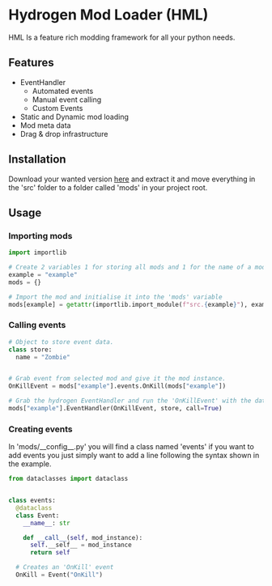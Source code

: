 # Hydrogen Mod Loader (HML)

HML Is a feature rich modding framework for all your python needs.

## Features

- EventHandler
  - Automated events
  - Manual event calling
  - Custom Events
- Static and Dynamic mod loading
- Mod meta data
- Drag & drop infrastructure

## Installation

Download your wanted version [here](https://github.com/Commander07/Hydrogen/releases) and extract it and move everything in the 'src' folder to a folder called 'mods' in your project root.

## Usage

### Importing mods

```python
import importlib

# Create 2 variables 1 for storing all mods and 1 for the name of a mod too be imported.
example = "example"
mods = {}

# Import the mod and initialise it into the 'mods' variable
mods[example] = getattr(importlib.import_module(f"src.{example}"), example)()
```

### Calling events

```python
# Object to store event data.
class store:
  name = "Zombie"


# Grab event from selected mod and give it the mod instance.
OnKillEvent = mods["example"].events.OnKill(mods["example"])

# Grab the hydrogen EventHandler and run the 'OnKillEvent' with the data in the 'store' variable.
mods["example"].EventHandler(OnKillEvent, store, call=True)
```

### Creating events

In 'mods/\_\_config__.py' you will find a class named 'events' if you want to add events you just simply want to add a line following the syntax shown in the example.

```python
from dataclasses import dataclass


class events:
  @dataclass
  class Event:
    __name__: str

    def __call__(self, mod_instance):
      self.__self__ = mod_instance
      return self

  # Creates an 'OnKill' event
  OnKill = Event("OnKill")
```
